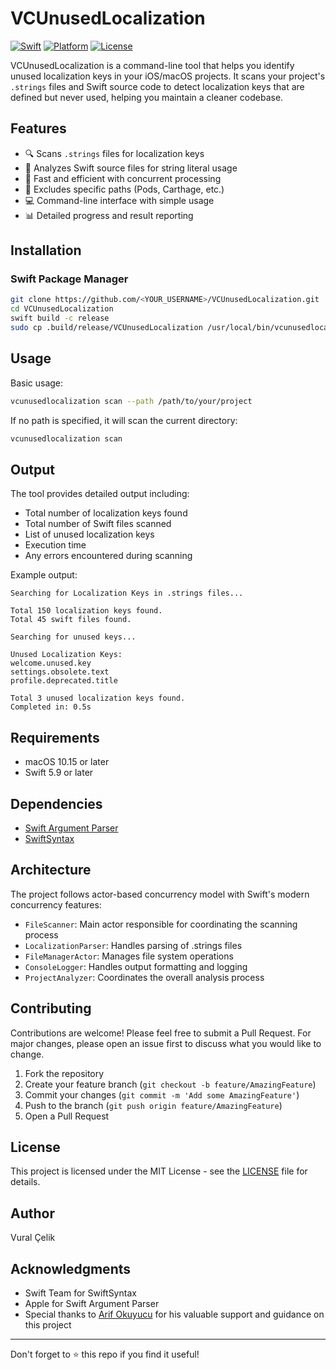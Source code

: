 # VCUnusedLocalization

[![Swift](https://img.shields.io/badge/Swift-5.9-orange.svg)](https://swift.org)
[![Platform](https://img.shields.io/badge/platform-macOS-lightgrey.svg)](https://github.com/YOUR_USERNAME/VCUnusedLocalization)
[![License](https://img.shields.io/badge/license-MIT-blue.svg)](LICENSE)

VCUnusedLocalization is a command-line tool that helps you identify unused localization keys in your iOS/macOS projects. It scans your project's `.strings` files and Swift source code to detect localization keys that are defined but never used, helping you maintain a cleaner codebase.

## Features

- 🔍 Scans `.strings` files for localization keys
- 📱 Analyzes Swift source files for string literal usage
- 🚀 Fast and efficient with concurrent processing
- 🎯 Excludes specific paths (Pods, Carthage, etc.)
- 💻 Command-line interface with simple usage
- 📊 Detailed progress and result reporting

## Installation

### Swift Package Manager

```bash
git clone https://github.com/<YOUR_USERNAME>/VCUnusedLocalization.git
cd VCUnusedLocalization
swift build -c release
sudo cp .build/release/VCUnusedLocalization /usr/local/bin/vcunusedlocalization
```

## Usage

Basic usage:
```bash
vcunusedlocalization scan --path /path/to/your/project
```

If no path is specified, it will scan the current directory:
```bash
vcunusedlocalization scan
```

## Output

The tool provides detailed output including:
- Total number of localization keys found
- Total number of Swift files scanned
- List of unused localization keys
- Execution time
- Any errors encountered during scanning

Example output:
```
Searching for Localization Keys in .strings files...

Total 150 localization keys found.
Total 45 swift files found.

Searching for unused keys...

Unused Localization Keys:
welcome.unused.key
settings.obsolete.text
profile.deprecated.title

Total 3 unused localization keys found.
Completed in: 0.5s
```

## Requirements

- macOS 10.15 or later
- Swift 5.9 or later

## Dependencies

- [Swift Argument Parser](https://github.com/apple/swift-argument-parser)
- [SwiftSyntax](https://github.com/apple/swift-syntax)

## Architecture

The project follows actor-based concurrency model with Swift's modern concurrency features:

- `FileScanner`: Main actor responsible for coordinating the scanning process
- `LocalizationParser`: Handles parsing of .strings files
- `FileManagerActor`: Manages file system operations
- `ConsoleLogger`: Handles output formatting and logging
- `ProjectAnalyzer`: Coordinates the overall analysis process

## Contributing

Contributions are welcome! Please feel free to submit a Pull Request. For major changes, please open an issue first to discuss what you would like to change.

1. Fork the repository
2. Create your feature branch (`git checkout -b feature/AmazingFeature`)
3. Commit your changes (`git commit -m 'Add some AmazingFeature'`)
4. Push to the branch (`git push origin feature/AmazingFeature`)
5. Open a Pull Request

## License

This project is licensed under the MIT License - see the [LICENSE](LICENSE) file for details.

## Author

Vural Çelik

## Acknowledgments

- Swift Team for SwiftSyntax
- Apple for Swift Argument Parser
- Special thanks to [Arif Okuyucu](https://github.com/okuyucuarif) for his valuable support and guidance on this project

---

Don't forget to ⭐️ this repo if you find it useful!

